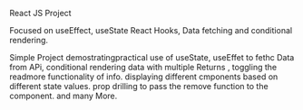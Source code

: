 React JS Project

Focused on useEffect, useState React Hooks, Data fetching and conditional rendering.

Simple Project demostratingpractical use of useState, useEffet to fethc Data from APi,
conditional rendering data with multiple Returns ,
toggling the readmore functionality of info.
displaying different cmponents based on different state values.
prop drilling to pass the remove function to the component.
and many More.
